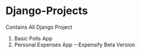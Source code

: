 # Django-Projects
Contains All Django Project


1. Basic Polls App
2. Personal Expenses App --Expensify Beta Version

